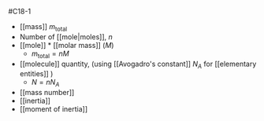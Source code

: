 #C18-1 
- [[mass]] $m_\text{total}$
- Number of [[mole|moles]], $n$
- [[mole]] * [[molar mass]] ($M$) 
	- $m_\text{total}=nM$
- [[molecule]] quantity, (using [[Avogadro's constant]] $N_A$ for [[elementary entities]] )
	- $N = nN_A$
- [[mass number]]
- [[inertia]]
- [[moment of inertia]]